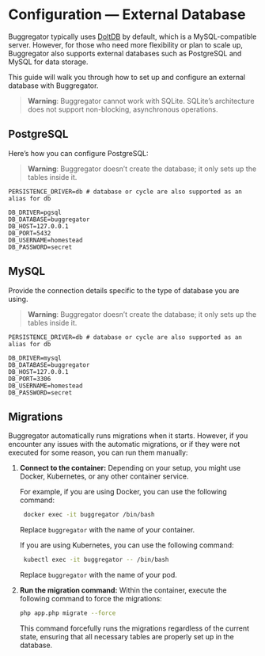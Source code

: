 # Configuration — External Database

Buggregator typically uses [DoltDB](https://github.com/dolthub/dolt) by default, which is a MySQL-compatible server.
However, for those who need more flexibility or plan to scale up, Buggregator also supports external databases such as
PostgreSQL and MySQL for data storage.

This guide will walk you through how to set up and configure an external database with Buggregator.

> **Warning**: Buggregator cannot work with SQLite. SQLite’s architecture does not support non-blocking, asynchronous
> operations.

## PostgreSQL

Here’s how you can configure PostgreSQL:

> **Warning**: Buggregator doesn’t create the database; it only sets up the tables inside it.

```dotenv
PERSISTENCE_DRIVER=db # database or cycle are also supported as an alias for db

DB_DRIVER=pgsql
DB_DATABASE=buggregator
DB_HOST=127.0.0.1
DB_PORT=5432
DB_USERNAME=homestead
DB_PASSWORD=secret
```

## MySQL

Provide the connection details specific to the type of database you are using.

> **Warning**: Buggregator doesn’t create the database; it only sets up the tables inside it.

```dotenv
PERSISTENCE_DRIVER=db # database or cycle are also supported as an alias for db

DB_DRIVER=mysql
DB_DATABASE=buggregator
DB_HOST=127.0.0.1
DB_PORT=3306
DB_USERNAME=homestead
DB_PASSWORD=secret
```

## Migrations

Buggregator automatically runs migrations when it starts. However, if you encounter any issues with the automatic
migrations, or if they were not executed for some reason, you can run them manually:

1. **Connect to the container:**
   Depending on your setup, you might use Docker, Kubernetes, or any other container service.

   For example, if you are using Docker, you can use the following command:

   ```bash
    docker exec -it buggregator /bin/bash
   ```

   Replace `buggregator` with the name of your container.

   If you are using Kubernetes, you can use the following command:

   ```bash
    kubectl exec -it buggregator -- /bin/bash
    ```

   Replace `buggregator` with the name of your pod.


2. **Run the migration command:**
   Within the container, execute the following command to force the migrations:

   ```bash
   php app.php migrate --force
   ```

   This command forcefully runs the migrations regardless of the current state, ensuring that all necessary tables are
   properly set up in the database.